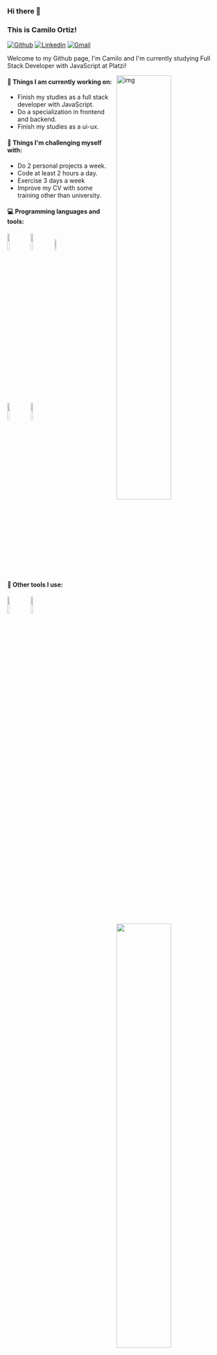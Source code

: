 ### Hi there 👋 
### This is Camilo Ortiz!

[![Github](https://img.shields.io/badge/-Github-000?style=flat&logo=Github&logoColor=white)](https://github.com/camilortizdev)
[![Linkedin](https://img.shields.io/badge/-LinkedIn-blue?style=flat&logo=Linkedin&logoColor=white)](https://www.linkedin.com/in/camilortizdev/)
[![Gmail](https://img.shields.io/badge/-Gmail-c14438?style=flat&logo=Gmail&logoColor=white)](mailto:admin@camilortiz.com)

Welcome to my Github page, I'm Camilo and I'm currently studying Full Stack Developer with JavaScript at Platzi!  

<img align="right" alt="img" src="https://avatars.githubusercontent.com/u/103149894?s=400&u=d6ec3fad9491e08ae9c80db869c888128067360e&v=4" width="50%" height="auto" />


#### 🌱 Things I am currently working on: 
- Finish my studies as a full stack developer with JavaScript.  
- Do a specialization in frontend and backend.
- Finish my studies as a ui-ux.

#### :muscle: Things I'm challenging myself with:
- Do 2 personal projects a week.
- Code at least 2 hours a day.
- Exercise 3 days a week
- Improve my CV with some training other than university.

#### :computer: Programming languages and tools: 
<p>
	<img width="50%" align="right" src="https://github-readme-stats.vercel.app/api?username=camilortizdev&show_icons=true&hide_border=true" />

<code><img width="10%" src="https://www.vectorlogo.zone/logos/w3_html5/w3_html5-ar21.svg"></code>
<code><img width="10%" src="https://www.vectorlogo.zone/logos/w3_css/w3_css-ar21.svg"></code>
<code><img width="8%" src="https://www.vectorlogo.zone/logos/javascript/javascript-ar21.svg"></code>
<br />
<code><img width="10%" src="https://www.vectorlogo.zone/logos/reactjs/reactjs-ar21.svg"></code>
<code><img width="10%" src="https://www.vectorlogo.zone/logos/git-scm/git-scm-ar21.svg"></code>
</p>

#### :muscle: Other tools I use:
<code><img width="10%" src="https://www.vectorlogo.zone/logos/figma/figma-ar21.svg"></code>
<code><img width="10%" src="https://1757140519.rsc.cdn77.org/blog/wp-content/uploads/sites/4/2018/05/kernel-security-check-failure-photoshop-windows-10.png"></code>
